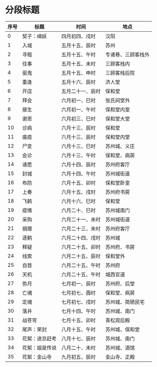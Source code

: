 # 分段标题

| 序号 | 标题 | 时间 | 地点 |
|--|--|--|--|
| 0 | 契子：缉妖 | 四月初四、戌时 | 汉阳 |
| 1 | 入城 | 五月十五、辰时 | 苏州 |
| 2 | 寻租 | 五月十五、午时 | 专诸巷、三顾客栈外 |
| 3 | 往事 | 五月十五、未时 | 三顾客栈内 |
| 4 | 驱鬼 | 五月十五、申时 | 三顾客栈后院 |
| 5 | 重逢 | 五月十六、辰时 | 济人堂 |
| 6 | 开店 | 五月二十一、辰时 | 保和堂 |
| 7 | 拜会 | 六月初一、巳时 | 张氏祠堂外 |
| 8 | 接生 | 六月初一、午时 | 保和堂内室 |
| 9 | 谢恩 | 六月初三、巳时 | 保和堂大堂 |
| 10 | 诊病 | 六月十三、辰时 | 保和堂 |
| 11 | 瘟疫 | 六月十三、辰时 | 保和堂内堂 |
| 12 | 尸变 | 六月十三、巳时 | 苏州城、义庄 |
| 13 | 会诊 | 六月十三、午时 | 保和堂、病房 |
| 14 | 请愿 | 六月十四、辰时 | 苏州府客厅 |
| 15 | 封城 | 六月十四、午时 | 苏州城街道 |
| 16 | 布防 | 六月十五、卯时 | 保和堂卧室 |
| 17 | 上奏 | 六月十五、戌时 | 苏州府书房 |
| 18 | 飞鹤 | 六月十六、巳时 | 保和堂 |
| 19 | 疫情 | 六月二十、巳时 | 苏州城南门 |
| 20 | 采购 | 六月二十一、未时 | 苏州城街道 |
| 21 | 捐赠 | 六月二十三、未时 | 苏州府客厅 |
| 22 | 逐鹤 | 六月二十四、戌时 | 苏州城 |
| 23 | 释疑 | 六月二十五、卯时 | 苏州府、书房 |
| 24 | 线索 | 六月二十五、辰时 | 保和堂外 |
| 25 | 自首 | 六月二十五、午时 | 苏州府 |
| 26 | 天机 | 六月二十五、午时 | 城西官道 |
| 27 | 弥月 | 七月初一、辰时 | 苏州府、后堂 |
| 28 | 亡魂 | 七月初七、酉时 | 保和堂、病房 |
| 29 | 定魂 | 七月初七、戌时 | 苏州城、简陋民宅 |
| 30 | 落井 | 七月十四、午时 | 苏州城、南门 |
| 31 | 战苍穹 | 七月十五、卯时 | 青松观后殿 |
| 32 | 尾声：荣封 | 八月十五、午时 | 苏州城、保和堂 |
| 33 | 花絮：进京赶考 | 八月十七、辰时 | 苏州城、南门 |
| 34 | 花絮：姐是传说 | 八月二十、未时 | 苏州城、酒馆 |
| 35 | 花絮：金山寺 | 九月初五、辰时 | 金山寺、正殿 |

